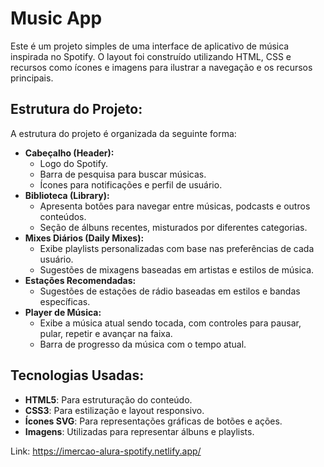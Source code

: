 # Music App
Este é um projeto simples de uma interface de aplicativo de música inspirada no Spotify. O layout foi construído utilizando HTML, CSS e recursos como ícones e imagens para ilustrar a navegação e os recursos principais.

## Estrutura do Projeto:
A estrutura do projeto é organizada da seguinte forma:
- **Cabeçalho (Header):**
  - Logo do Spotify.
  - Barra de pesquisa para buscar músicas.
  - Ícones para notificações e perfil de usuário.
- **Biblioteca (Library):**
  - Apresenta botões para navegar entre músicas, podcasts e outros conteúdos.
  - Seção de álbuns recentes, misturados por diferentes categorias.
- **Mixes Diários (Daily Mixes):**
  - Exibe playlists personalizadas com base nas preferências de cada usuário.
  - Sugestões de mixagens baseadas em artistas e estilos de música.
- **Estações Recomendadas:**
  - Sugestões de estações de rádio baseadas em estilos e bandas específicas.
- **Player de Música:**
  - Exibe a música atual sendo tocada, com controles para pausar, pular, repetir e avançar na faixa.
  - Barra de progresso da música com o tempo atual.

## Tecnologias Usadas:
- **HTML5**: Para estruturação do conteúdo.
- **CSS3**: Para estilização e layout responsivo.
- **Ícones SVG**: Para representações gráficas de botões e ações.
- **Imagens**: Utilizadas para representar álbuns e playlists.

Link: https://imercao-alura-spotify.netlify.app/